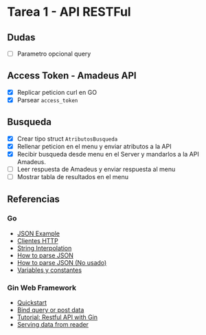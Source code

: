# Tarea 1 - API RESTFul

## Dudas
- [ ] Parametro opcional query

## Access Token - Amadeus API
- [x] Replicar peticion curl en GO
- [x] Parsear `access_token`
## Busqueda
- [x] Crear tipo struct `AtributosBusqueda`
- [x] Rellenar peticion en el menu y enviar atributos a la API
- [x] Recibir busqueda desde menu en el Server y mandarlos a la API Amadeus.
- [ ] Leer respuesta de Amadeus y enviar respuesta al menu
- [ ] Mostrar tabla de resultados en el menu

## Referencias

### Go
- [JSON Example](https://gobyexample.com/json)
- [Clientes HTTP](https://apuntes.de/golang/clientes-http-uso-del-http-client/#gsc.tab=0)
- [String Interpolation](https://marketsplash.com/tutorials/go/golang-string-interpolation/)
- [How to parse JSON](https://blog.hackajob.com/how-to-parse-json-from-apis-in-golang/)
- [How to parse JSON (No usado)](https://dev.to/billylkc/parse-json-api-response-in-go-10ng)
- [Variables y constantes](https://www.digitalocean.com/community/tutorials/how-to-use-variables-and-constants-in-go-es)

### Gin Web Framework
- [Quickstart](https://gin-gonic.com/docs/quickstart/)
- [Bind query or post data](https://gin-gonic.com/docs/examples/bind-query-or-post/)
- [Tutorial: Restful API with Gin](https://go.dev/doc/tutorial/web-service-gin)
- [Serving data from reader](https://gin-gonic.com/docs/examples/serving-data-from-reader/)
